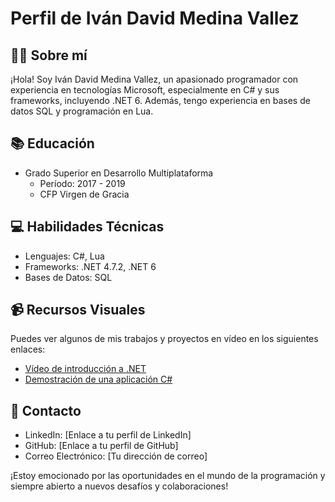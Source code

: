 # Perfil de Iván David Medina Vallez

## 👨‍💻 Sobre mí

¡Hola! Soy Iván David Medina Vallez, un apasionado programador con experiencia en tecnologías Microsoft, especialmente en C# y sus frameworks, incluyendo .NET 6. Además, tengo experiencia en bases de datos SQL y programación en Lua.

## 📚 Educación

* Grado Superior en Desarrollo Multiplataforma
  - Período: 2017 - 2019
  - CFP Virgen de Gracia

## 💻 Habilidades Técnicas

* Lenguajes: C#, Lua
* Frameworks: .NET 4.7.2, .NET 6
* Bases de Datos: SQL

## 📹 Recursos Visuales

Puedes ver algunos de mis trabajos y proyectos en vídeo en los siguientes enlaces:

* [Vídeo de introducción a .NET](enlace-al-video1)
* [Demostración de una aplicación C#](enlace-al-video2)

## 📧 Contacto

* LinkedIn: [Enlace a tu perfil de LinkedIn]
* GitHub: [Enlace a tu perfil de GitHub]
* Correo Electrónico: [Tu dirección de correo]

¡Estoy emocionado por las oportunidades en el mundo de la programación y siempre abierto a nuevos desafíos y colaboraciones!
